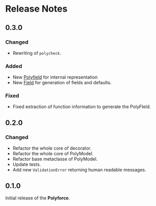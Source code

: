 # Release Notes

## 0.3.0

### Changed

- Rewriting of `polycheck`.

### Added

- New [Polyfield](./polyfield.md) for internal representation
- New [Field](./polyfield#field) for generation of fields and defaults.

### Fixed

- Fixed extraction of function information to generate the PolyFIeld.

## 0.2.0

### Changed

* Refactor the whole core of decorator.
* Refactor the whole core of PolyModel.
* Refactor base metaclasse of PolyModel.
* Update tests.
* Add new `ValidationError` returning human readable messages.

## 0.1.0

Initial release of the **Polyforce**.
